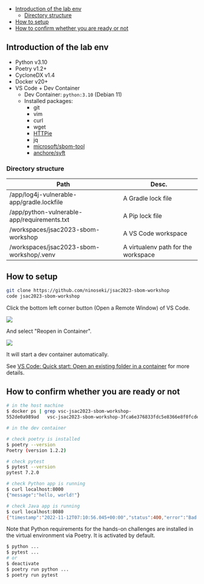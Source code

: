- [Introduction of the lab env](#introduction-of-the-lab-env)
  * [Directory structure](#directory-structure)
- [How to setup](#how-to-setup)
- [How to confirm whether you are ready or not](#how-to-confirm-whether-you-are-ready-or-not)

## Introduction of the lab env

- Python v3.10
- Poetry v1.2+
- CycloneDX v1.4
- Docker v20+
- VS Code + Dev Container
  - Dev Container: `python:3.10` (Debian 11)
  - Installed packages:
    - git
    - vim
    - curl
    - wget
    - [HTTPie](https://httpie.io/)
    - jq
    - [microsoft/sbom-tool](https://github.com/microsoft/sbom-tool)
    - [anchore/syft](https://github.com/anchore/syft)

### Directory structure

| Path                                        | Desc.                               |
|---------------------------------------------|-------------------------------------|
| /app/log4j-vulnerable-app/gradle.lockfile   | A Gradle lock file                  |
| /app/python-vulnerable-app/requirements.txt | A Pip lock file                     |
| /workspaces/jsac2023-sbom-workshop          | A VS Code workspace                 |
| /workspaces/jsac2023-sbom-workshop/.venv    | A virtualenv path for the workspace |

## How to setup

```bash
git clone https://github.com/ninoseki/jsac2023-sbom-workshop
code jsac2023-sbom-workshop
```

Click the bottom left corner button (Open a Remote Window) of VS Code.

![](https://i.imgur.com/EskbfTT.png)

And select "Reopen in Container".

![](https://i.imgur.com/NYNr49G.png)

It will start a dev container automatically.

See [VS Code: Quick start: Open an existing folder in a container](https://code.visualstudio.com/docs/devcontainers/containers#_quick-start-open-an-existing-folder-in-a-container) for more details.

## How to confirm whether you are ready or not

```bash
# in the host machine
$ docker ps | grep vsc-jsac2023-sbom-workshop-
552de0a989ad   vsc-jsac2023-sbom-workshop-3fca6e376833fdc5e8366e8f0fcde96e   "/bin/sh -c 'echo Co…"   About a minute ago   Up About a minute             admiring_hofstadter
```

```bash
# in the dev container

# check poetry is installed
$ poetry --version
Poetry (version 1.2.2)

# check pytest
$ pytest --version
pytest 7.2.0

# check Python app is running
$ curl localhost:8000
{"message":"hello, world!"}

# check Java app is running
$ curl localhost:8080
{"timestamp":"2022-11-12T07:10:56.045+00:00","status":400,"error":"Bad Request","path":"/"}
```

Note that Python requirements for the hands-on challenges are installed in the virtual environment via Poetry. It is activated by default.

```bash
$ python ...
$ pytest ...
# or
$ deactivate
$ poetry run python ...
$ poetry run pytest
```
